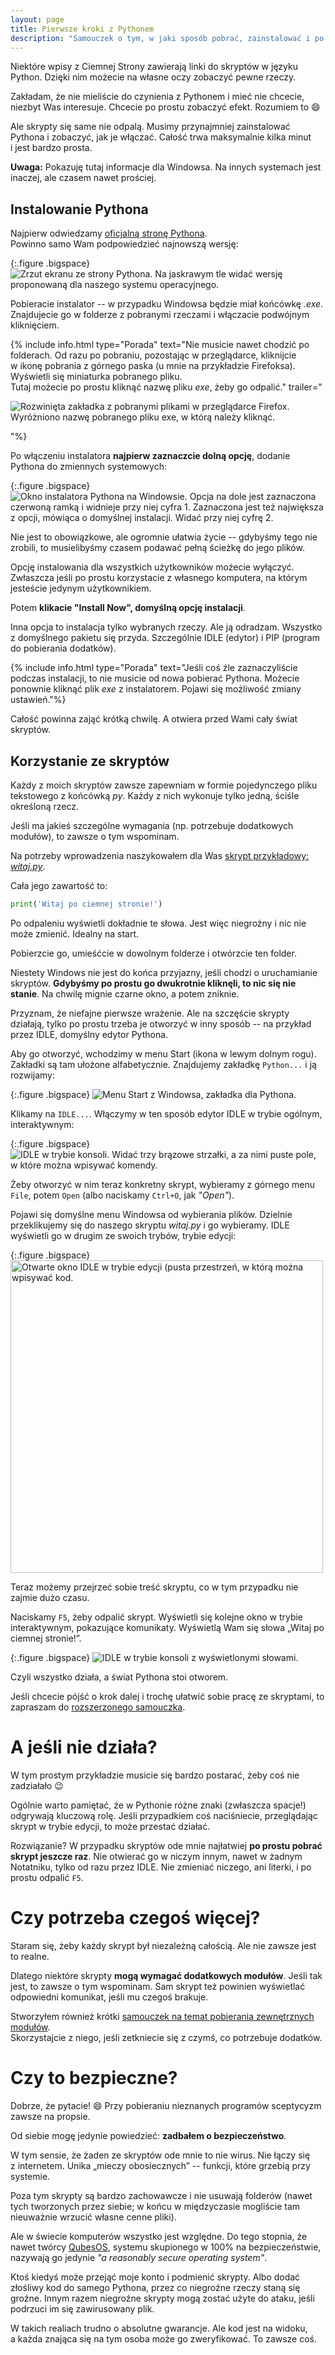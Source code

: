 ```yaml
---
layout: page
title: Pierwsze kroki z Pythonem
description: "Samouczek o tym, w jaki sposób pobrać, zainstalować i po raz pierwszy użyć języka programowania Python."
---
```


Niektóre wpisy z&nbsp;Ciemnej Strony zawierają linki do skryptów w&nbsp;języku Python. Dzięki nim możecie na własne oczy zobaczyć pewne rzeczy.

Zakładam, że nie mieliście do czynienia z&nbsp;Pythonem i&nbsp;mieć nie chcecie, niezbyt Was interesuje. Chcecie po prostu zobaczyć efekt. Rozumiem to :smile:

Ale skrypty się same nie odpalą. Musimy przynajmniej zainstalować Pythona i&nbsp;zobaczyć, jak je włączać. Całość trwa maksymalnie kilka minut i&nbsp;jest bardzo prosta. 

**Uwaga:** Pokazuję tutaj informacje dla Windowsa. Na innych systemach jest inaczej, ale czasem nawet prościej.

## Instalowanie Pythona

Najpierw odwiedzamy [oficjalną stronę Pythona](https://www.python.org/downloads/).  
Powinno samo Wam podpowiedzieć najnowszą wersję:

{:.figure .bigspace}
<img src="/assets/tutorials/python-basics/1-download.webp" alt="Zrzut ekranu ze strony Pythona. Na jaskrawym tle widać wersję proponowaną dla naszego systemu operacyjnego."/>

Pobieracie instalator -- w&nbsp;przypadku Windowsa będzie miał końcówkę *.exe*. Znajdujecie go w&nbsp;folderze z&nbsp;pobranymi rzeczami i&nbsp;włączacie podwójnym kliknięciem.

{% include info.html type="Porada" text="Nie musicie nawet chodzić po folderach. Od razu po pobraniu, pozostając w&nbsp;przeglądarce, kliknijcie w&nbsp;ikonę pobrania z&nbsp;górnego paska (u mnie na przykładzie Firefoksa). Wyświetli się miniaturka pobranego pliku.  
Tutaj możecie po prostu kliknąć nazwę pliku *exe*, żeby go odpalić." trailer="<p class='figure'>
<img src='/assets/tutorials/python-basics/2-run.webp' alt='Rozwinięta zakładka z pobranymi plikami w przeglądarce Firefox. Wyróżniono nazwę pobranego pliku exe, w którą należy kliknąć.'/></p>"%}

Po włączeniu instalatora **najpierw zaznaczcie dolną opcję**, dodanie Pythona do zmiennych systemowych:

{:.figure .bigspace}
<img src="/assets/tutorials/python-basics/3-installer.webp" alt="Okno instalatora Pythona na Windowsie. Opcja na dole jest zaznaczona czerwoną ramką i widnieje przy niej cyfra 1. Zaznaczona jest też największa z opcji, mówiąca o domyślnej instalacji. Widać przy niej cyfrę 2."/>

Nie jest to obowiązkowe, ale ogromnie ułatwia życie -- gdybyśmy tego nie zrobili, to musielibyśmy czasem podawać pełną ścieżkę do jego plików.

Opcję instalowania dla wszystkich użytkowników możecie wyłączyć. Zwłaszcza jeśli po prostu korzystacie z&nbsp;własnego komputera, na którym jesteście jedynym użytkownikiem.

Potem **klikacie "Install Now", domyślną opcję instalacji**.

Inna opcja to instalacja tylko wybranych rzeczy. Ale ją odradzam. Wszystko z&nbsp;domyślnego pakietu się przyda. Szczególnie IDLE (edytor) i&nbsp;PIP (program do pobierania dodatków).

{% include info.html type="Porada" text="Jeśli coś źle zaznaczyliście podczas instalacji, to nie musicie od nowa pobierać Pythona. Możecie ponownie kliknąć plik *exe* z&nbsp;instalatorem. Pojawi się możliwość zmiany ustawień."%}

Całość powinna zająć krótką chwilę. A&nbsp;otwiera przed Wami cały świat skryptów.

## Korzystanie ze skryptów

Każdy z&nbsp;moich skryptów zawsze zapewniam w&nbsp;formie pojedynczego pliku tekstowego z&nbsp;końcówką *py*. Każdy z&nbsp;nich wykonuje tylko jedną, ściśle określoną rzecz.

Jeśli ma jakieś szczególne wymagania (np. potrzebuje dodatkowych modułów), to zawsze o&nbsp;tym wspominam.

Na potrzeby wprowadzenia naszykowałem dla Was <a href="/assets/tutorials/python-basics/witaj.py" download>skrypt przykładowy: <i>witaj.py</i></a>.

Cała jego zawartość to:

```python
print('Witaj po ciemnej stronie!')
```

Po odpaleniu wyświetli dokładnie te słowa. Jest więc niegroźny i&nbsp;nic nie może zmienić. Idealny na start.

Pobierzcie go, umieśćcie w&nbsp;dowolnym folderze i&nbsp;otwórzcie ten folder.

Niestety Windows nie jest do końca przyjazny, jeśli chodzi o&nbsp;uruchamianie skryptów. **Gdybyśmy po prostu go dwukrotnie kliknęli, to nic się nie stanie**. Na chwilę mignie czarne okno, a&nbsp;potem zniknie.

Przyznam, że niefajne pierwsze wrażenie. Ale na szczęście skrypty działają, tylko po prostu trzeba je otworzyć w&nbsp;inny sposób -- na przykład przez IDLE, domyślny edytor Pythona.

Aby go otworzyć, wchodzimy w&nbsp;menu Start (ikona w&nbsp;lewym dolnym rogu). Zakładki są tam ułożone alfabetycznie. Znajdujemy zakładkę `Python...` i&nbsp;ją rozwijamy:

{:.figure .bigspace}
<img src="/assets/tutorials/python-basics/4-idle-run.webp" alt="Menu Start z Windowsa, zakładka dla Pythona."/>

Klikamy na `IDLE...`. Włączymy w&nbsp;ten sposób edytor IDLE w&nbsp;trybie ogólnym, interaktywnym:

{:.figure .bigspace}
<img src="/assets/tutorials/python-basics/5-idle1.webp" alt="IDLE w trybie konsoli. Widać trzy brązowe strzałki, a za nimi puste pole, w które można wpisywać komendy."/>

Żeby otworzyć w&nbsp;nim teraz konkretny skrypt, wybieramy z&nbsp;górnego menu `File`, potem `Open` (albo naciskamy `Ctrl+O`, jak *"Open"*).

Pojawi się domyślne menu Windowsa od wybierania plików. Dzielnie przeklikujemy się do naszego skryptu *witaj.py* i&nbsp;go wybieramy. IDLE wyświetli go w&nbsp;drugim ze swoich trybów, trybie edycji:

{:.figure .bigspace}
<img src="/assets/tutorials/python-basics/6-idle2.webp" alt="Otwarte okno IDLE w trybie edycji (pusta przestrzeń, w którą można wpisywać kod." width="500px"/>

Teraz możemy przejrzeć sobie treść skryptu, co w&nbsp;tym przypadku nie zajmie dużo czasu.

Naciskamy `F5`, żeby odpalić skrypt. Wyświetli się kolejne okno w&nbsp;trybie interaktywnym, pokazujące komunikaty. Wyświetlą Wam się słowa „Witaj po ciemnej stronie!”.

{:.figure .bigspace}
<img src="/assets/tutorials/python-basics/7-idle3.webp" alt="IDLE w trybie konsoli z wyświetlonymi słowami."/>

Czyli wszystko działa, a&nbsp;świat Pythona stoi otworem.

Jeśli chcecie pójść o krok dalej i trochę ułatwić sobie pracę ze skryptami, to zapraszam do [rozszerzonego samouczka]({{site.url}}/tutorials/python-extended).

# A&nbsp;jeśli nie działa?

W tym prostym przykładzie musicie się bardzo postarać, żeby coś nie zadziałało :wink:

Ogólnie warto pamiętać, że w&nbsp;Pythonie różne znaki (zwłaszcza spacje!) odgrywają kluczową rolę. Jeśli przypadkiem coś naciśniecie, przeglądając skrypt w&nbsp;trybie edycji, to może przestać działać.

Rozwiązanie? W&nbsp;przypadku skryptów ode mnie najłatwiej **po prostu pobrać skrypt jeszcze raz**. Nie otwierać go w&nbsp;niczym innym, nawet w&nbsp;żadnym Notatniku, tylko od razu przez IDLE. Nie zmieniać niczego, ani literki, i&nbsp;po prostu odpalić `F5`.

# Czy potrzeba czegoś więcej?

Staram się, żeby każdy skrypt był niezależną całością. Ale nie zawsze jest to realne.

Dlatego niektóre skrypty **mogą wymagać dodatkowych modułów**. Jeśli tak jest, to zawsze o&nbsp;tym wspominam. Sam skrypt też powinien wyświetlać odpowiedni komunikat, jeśli mu czegoś brakuje.

Stworzyłem również krótki [samouczek na temat pobierania zewnętrznych modułów]({{site.url}}/tutorials/using-pip).  
Skorzystajcie z&nbsp;niego, jeśli zetkniecie się z&nbsp;czymś, co potrzebuje dodatków.

# Czy to bezpieczne?

Dobrze, że pytacie! :smile: Przy pobieraniu nieznanych programów sceptycyzm zawsze na propsie.

Od siebie mogę jedynie powiedzieć: **zadbałem o&nbsp;bezpieczeństwo**.

W tym sensie, że żaden ze skryptów ode mnie to nie wirus. Nie łączy się z&nbsp;internetem. Unika „mieczy obosiecznych” -- funkcji, które grzebią przy systemie.

Poza tym skrypty są bardzo zachowawcze i&nbsp;nie usuwają folderów (nawet tych tworzonych przez siebie; w&nbsp;końcu w&nbsp;międzyczasie mogliście tam nieuważnie wrzucić własne cenne pliki).

Ale w&nbsp;świecie komputerów wszystko jest względne. Do tego stopnia, że nawet twórcy [QubesOS](https://www.qubes-os.org/), systemu skupionego w&nbsp;100% na bezpieczeństwie, nazywają go jedynie *"a reasonably secure operating system"*.

Ktoś kiedyś może przejąć moje konto i&nbsp;podmienić skrypty. Albo dodać złośliwy kod do samego Pythona, przez co niegroźne rzeczy staną się groźne. Innym razem niegroźne skrypty mogą zostać użyte do ataku, jeśli podrzuci im się zawirusowany plik.

W takich realiach trudno o&nbsp;absolutne gwarancje. Ale kod jest na widoku, a&nbsp;każda znająca się na tym osoba może go zweryfikować. To zawsze coś.
